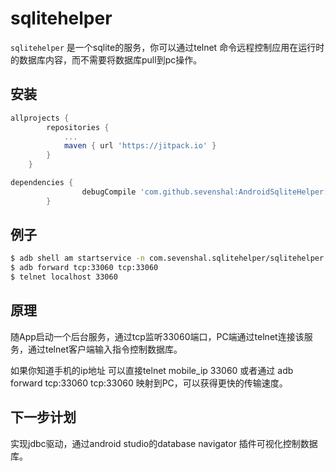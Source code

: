 sqlitehelper
============

`sqlitehelper` 是一个sqlite的服务，你可以通过telnet 命令远程控制应用在运行时的数据库内容，而不需要将数据库pull到pc操作。

## 安装

```groovy
allprojects {
		repositories {
			...
			maven { url 'https://jitpack.io' }
		}
	}

dependencies {
    	        debugCompile 'com.github.sevenshal:AndroidSqliteHelper:1.0'
    	}
```

## 例子

```sh
$ adb shell am startservice -n com.sevenshal.sqlitehelper/sqlitehelper.SqliteHelperService
$ adb forward tcp:33060 tcp:33060
$ telnet localhost 33060
```

## 原理

随App启动一个后台服务，通过tcp监听33060端口，PC端通过telnet连接该服务，通过telnet客户端输入指令控制数据库。

如果你知道手机的ip地址 可以直接telnet mobile_ip 33060
或者通过 adb forward tcp:33060 tcp:33060 映射到PC，可以获得更快的传输速度。
## 下一步计划

实现jdbc驱动，通过android studio的database navigator 插件可视化控制数据库。